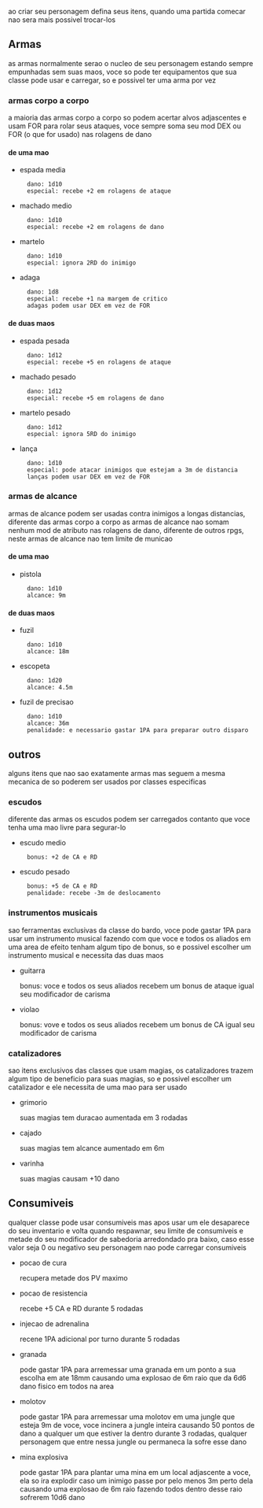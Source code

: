 ao criar seu personagem defina seus itens, quando uma partida comecar nao sera mais possivel trocar-los

## Armas

as armas normalmente serao o nucleo de seu personagem estando sempre empunhadas sem suas maos, voce so pode ter equipamentos que sua classe pode usar e carregar, so e possivel ter uma arma por vez

### armas corpo a corpo

a maioria das armas corpo a corpo so podem acertar alvos adjascentes e usam FOR para rolar seus ataques, voce sempre soma seu mod DEX ou FOR (o que for usado) nas rolagens de dano

#### de uma mao

- espada media

        dano: 1d10
        especial: recebe +2 em rolagens de ataque

- machado medio

        dano: 1d10
        especial: recebe +2 em rolagens de dano

- martelo

        dano: 1d10
        especial: ignora 2RD do inimigo

- adaga

        dano: 1d8
        especial: recebe +1 na margem de critico
        adagas podem usar DEX em vez de FOR

#### de duas maos

- espada pesada

        dano: 1d12
        especial: recebe +5 en rolagens de ataque

- machado pesado

        dano: 1d12
        especial: recebe +5 em rolagens de dano

- martelo pesado

        dano: 1d12
        especial: ignora 5RD do inimigo

- lança

        dano: 1d10
        especial: pode atacar inimigos que estejam a 3m de distancia
        lanças podem usar DEX em vez de FOR

### armas de alcance

armas de alcance podem ser usadas contra inimigos a longas distancias, diferente das armas corpo a corpo as armas de alcance nao somam nenhum mod de atributo nas rolagens de dano, diferente de outros rpgs, neste armas de alcance nao tem limite de municao

#### de uma mao

- pistola

        dano: 1d10
        alcance: 9m

#### de duas maos

- fuzil

        dano: 1d10
        alcance: 18m

- escopeta

        dano: 1d20
        alcance: 4.5m

- fuzil de precisao

        dano: 1d10
        alcance: 36m
        penalidade: e necessario gastar 1PA para preparar outro disparo

## outros

alguns itens que nao sao exatamente armas mas seguem a mesma mecanica de so poderem ser usados por classes especificas

### escudos

diferente das armas os escudos podem ser carregados contanto que voce tenha uma mao livre para segurar-lo

- escudo medio

        bonus: +2 de CA e RD

- escudo pesado

        bonus: +5 de CA e RD
        penalidade: recebe -3m de deslocamento

### instrumentos musicais

sao ferramentas exclusivas da classe do bardo, voce pode gastar 1PA para usar um instrumento musical fazendo com que voce e todos os aliados em uma area de efeito tenham algum tipo de bonus, so e possivel escolher um instrumento musical e necessita das duas maos

- guitarra

  bonus: voce e todos os seus aliados recebem um bonus de ataque igual seu modificador de carisma

- violao

  bonus: vove e todos os seus aliados recebem um bonus de CA igual seu modificador de carisma

### catalizadores

sao itens exclusivos das classes que usam magias, os catalizadores trazem algum tipo de beneficio para suas magias, so e possivel escolher um catalizador e ele necessita de uma mao para ser usado

- grimorio

  suas magias tem duracao aumentada em 3 rodadas

- cajado

  suas magias tem alcance aumentado em 6m

- varinha

  suas magias causam +10 dano

## Consumiveis

qualquer classe pode usar consumiveis mas apos usar um ele desaparece do seu inventario e volta quando respawnar, seu limite de consumiveis e metade do seu modificador de sabedoria arredondado pra baixo, caso esse valor seja 0 ou negativo seu personagem nao pode carregar consumiveis

- pocao de cura

  recupera metade dos PV maximo

- pocao de resistencia

  recebe +5 CA e RD durante 5 rodadas

- injecao de adrenalina

  recene 1PA adicional por turno durante 5 rodadas

- granada

  pode gastar 1PA para arremessar uma granada em um ponto a sua escolha em ate 18mm causando uma explosao de 6m raio que da 6d6 dano fisico em todos na area

- molotov

  pode gastar 1PA para arremessar uma molotov em uma jungle que esteja 9m de voce, voce incinera a jungle inteira causando 50 pontos de dano a qualquer um que estiver la dentro durante 3 rodadas, qualquer personagem que entre nessa jungle ou permaneca la sofre esse dano

- mina explosiva

  pode gastar 1PA para plantar uma mina em um local adjascente a voce, ela so ira explodir caso um inimigo passe por pelo menos 3m perto dela causando uma explosao de 6m raio fazendo todos dentro desse raio sofrerem 10d6 dano